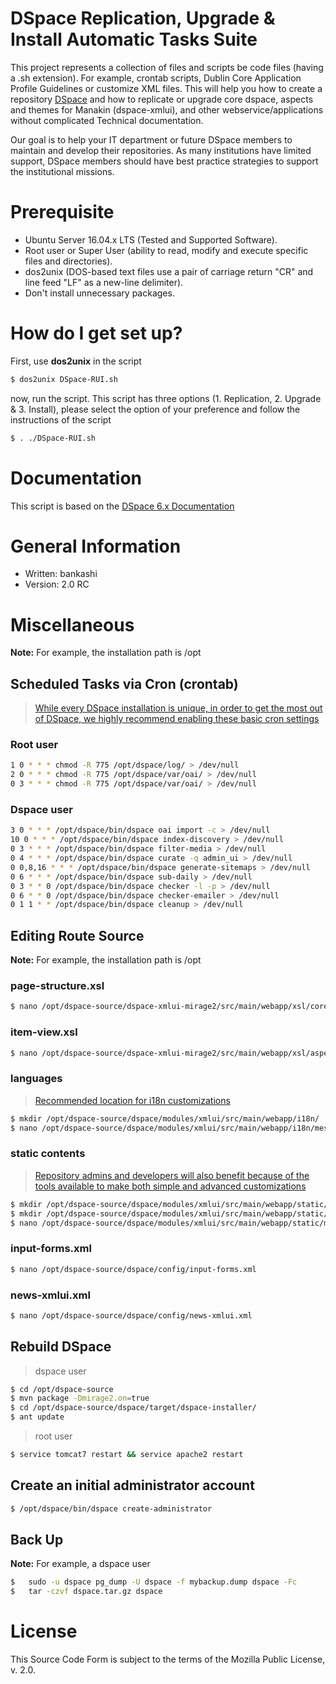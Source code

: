 # DSpace Replication, Upgrade & Install Automatic Tasks Suite
This project represents a collection of files and scripts be code files (having a .sh extension). For example, crontab scripts, Dublin Core Application Profile Guidelines or customize XML files. 
This will help you how to create a repository [DSpace](https://github.com/DSpace/DSpace) and how to replicate or upgrade core dspace, aspects and themes for Manakin (dspace-xmlui), and other webservice/applications without complicated Technical documentation.

Our goal is to help your IT department or future DSpace members to maintain and develop their repositories. As many institutions have limited support, DSpace members should have best practice strategies to support the institutional missions.

# Prerequisite
- Ubuntu Server 16.04.x LTS (Tested and Supported Software).
- Root user or Super User (ability to read, modify and execute specific files and directories).
- dos2unix (DOS-based text files use a pair of carriage return "CR" and line feed "LF" as a new-line delimiter).
- Don't install unnecessary packages.

# How do I get set up?
First, use **dos2unix** in the script
```sh
$ dos2unix DSpace-RUI.sh
```
now, run the script. This script has three options (1. Replication, 2. Upgrade & 3. Install), please select the option of your preference and follow the instructions of the script
```sh
$ . ./DSpace-RUI.sh
```

# Documentation
This script is based on the [DSpace 6.x Documentation](https://wiki.duraspace.org/display/DSDOC6x/DSpace+6.x+Documentation)

# General Information
- Written: bankashi
- Version: 2.0 RC

# Miscellaneous
**Note:** For example, the installation path is /opt

## Scheduled Tasks via Cron (crontab)
>[While every DSpace installation is unique, in order to get the most out of DSpace, we highly recommend enabling these basic cron settings](https://wiki.duraspace.org/display/DSDOC6x/Scheduled+Tasks+via+Cron)
### Root user
```sh
1 0 * * * chmod -R 775 /opt/dspace/log/ > /dev/null
2 0 * * * chmod -R 775 /opt/dspace/var/oai/ > /dev/null
0 3 * * * chmod -R 775 /opt/dspace/var/oai/ > /dev/null
```
### Dspace user
```sh
3 0 * * * /opt/dspace/bin/dspace oai import -c > /dev/null
10 0 * * * /opt/dspace/bin/dspace index-discovery > /dev/null
0 3 * * * /opt/dspace/bin/dspace filter-media > /dev/null
0 4 * * * /opt/dspace/bin/dspace curate -q admin_ui > /dev/null
0 0,8,16 * * * /opt/dspace/bin/dspace generate-sitemaps > /dev/null
0 6 * * * /opt/dspace/bin/dspace sub-daily > /dev/null
0 3 * * 0 /opt/dspace/bin/dspace checker -l -p > /dev/null
0 6 * * 0 /opt/dspace/bin/dspace checker-emailer > /dev/null
0 1 1 * * /opt/dspace/bin/dspace cleanup > /dev/null
```

## Editing Route Source 
**Note:** For example, the installation path is /opt

### page-structure.xsl
```sh
$ nano /opt/dspace-source/dspace-xmlui-mirage2/src/main/webapp/xsl/core/page-structure.xsl
```
### item-view.xsl
```sh
$ nano /opt/dspace-source/dspace-xmlui-mirage2/src/main/webapp/xsl/aspect/artifactbrowser/item-view.xsl
```
### languages
>[Recommended location for i18n customizations](https://wiki.duraspace.org/display/DSDOC6x/Localization+L10n)
```sh
$ mkdir /opt/dspace-source/dspace/modules/xmlui/src/main/webapp/i18n/
$ nano /opt/dspace-source/dspace/modules/xmlui/src/main/webapp/i18n/messages_en.xml
```
### static contents
>[Repository admins and developers will also benefit because of the tools available to make both simple and advanced customizations](https://wiki.duraspace.org/display/DSDOC6x/Mirage+2+Configuration+and+Customization)
```sh
$ mkdir /opt/dspace-source/dspace/modules/xmlui/src/main/webapp/static/
$ mkdir /opt/dspace-source/dspace/modules/xmlui/src/main/webapp/static/mycontent/
$ nano /opt/dspace-source/dspace/modules/xmlui/src/main/webapp/static/mycontent/mystyle.css
```

### input-forms.xml
```sh
$ nano /opt/dspace-source/dspace/config/input-forms.xml
```
### news-xmlui.xml
```sh
$ nano /opt/dspace-source/dspace/config/news-xmlui.xml
```

## Rebuild DSpace
> dspace user
```sh
$ cd /opt/dspace-source
$ mvn package -Dmirage2.on=true
$ cd /opt/dspace-source/dspace/target/dspace-installer/
$ ant update
```
> root user
```sh
$ service tomcat7 restart && service apache2 restart
```

## Create an initial administrator account
```sh
$ /opt/dspace/bin/dspace create-administrator
```

## Back Up
**Note:** For example, a dspace user
```sh
$	sudo -u dspace pg_dump -U dspace -f mybackup.dump dspace -Fc
$   tar -czvf dspace.tar.gz dspace
```

# License
This Source Code Form is subject to the terms of the Mozilla Public License, v. 2.0. 
